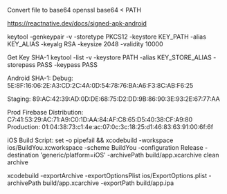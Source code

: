 Convert file to base64
openssl base64 < PATH

https://reactnative.dev/docs/signed-apk-android

keytool -genkeypair -v -storetype PKCS12 -keystore KEY_PATH -alias KEY_ALIAS -keyalg RSA -keysize 2048 -validity 10000

Get Key SHA-1
keytool -list -v -keystore PATH -alias KEY_STORE_ALIAS -storepass PASS -keypass PASS

Android SHA-1:
Debug: 5E:8F:16:06:2E:A3:CD:2C:4A:0D:54:78:76:BA:A6:F3:8C:AB:F6:25

Staging: 89:AC:42:39:AD:0D:DE:68:75:D2:DD:9B:86:90:3E:93:2E:67:77:AA

Prod Firebase Distribution: C7:41:53:29:AC:71:A9:C0:1D:AA:84:AF:C8:65:D5:40:38:CF:A9:80
Production: 01:04:38:73:c1:4e:ac:07:0c:3c:18:25:d1:46:83:63:91:00:6f:6f

iOS Build Script:
set -o pipefail && xcodebuild -workspace ios/BuildYou.xcworkspace -scheme BuildYou -configuration Release -destination 'generic/platform=iOS' -archivePath build/app.xcarchive clean archive

xcodebuild -exportArchive -exportOptionsPlist ios/ExportOptions.plist -archivePath build/app.xcarchive -exportPath build/app.ipa
